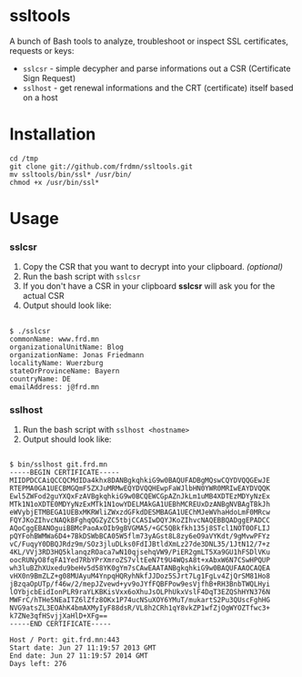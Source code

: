 ssltools 
========

A bunch of Bash tools to analyze, troubleshoot or inspect SSL certificates, requests or keys:

* `sslcsr` - simple decypher and parse informations out a CSR (Certificate Sign Request)
* `sslhost` - get renewal informations and the CRT (certificate) itself based on a host

# Installation

    cd /tmp
    git clone git://github.com/frdmn/ssltools.git
    mv ssltools/bin/ssl* /usr/bin/
    chmod +x /usr/bin/ssl* 

# Usage

### sslcsr

1. Copy the CSR that you want to decrypt into your clipboard. _(optional)_
1. Run the bash script with `sslcsr`
1. If you don't have a CSR in your clipboard __sslcsr__ will ask you for the actual CSR
1. Output should look like:
  
##

    $ ./sslcsr  
    commonName: www.frd.mn  
    organizationalUnitName: Blog  
    organizationName: Jonas Friedmann  
    localityName: Wuerzburg  
    stateOrProvinceName: Bayern  
    countryName: DE  
    emailAddress: j@frd.mn  

### sslhost

1. Run the bash script with `sslhost <hostname>`
1. Output should look like:

##

    $ bin/sslhost git.frd.mn
    -----BEGIN CERTIFICATE-----
    MIIDPDCCAiQCCQCMdIDa4khx8DANBgkqhkiG9w0BAQUFADBgMQswCQYDVQQGEwJE
    RTEPMA0GA1UECBMGQmF5ZXJuMRMwEQYDVQQHEwpFaWJlbHN0YWR0MRIwEAYDVQQK
    Ewl5ZWFod2guYXQxFzAVBgkqhkiG9w0BCQEWCGpAZnJkLm1uMB4XDTEzMDYyNzEx
    MTk1N1oXDTE0MDYyNzExMTk1N1owYDELMAkGA1UEBhMCREUxDzANBgNVBAgTBkJh
    eWVybjETMBEGA1UEBxMKRWliZWxzdGFkdDESMBAGA1UEChMJeWVhaHdoLmF0MRcw
    FQYJKoZIhvcNAQkBFghqQGZyZC5tbjCCASIwDQYJKoZIhvcNAQEBBQADggEPADCC
    AQoCggEBANOguiBBMcPaoAxOIb9gBVGMA5/+GC5QBkfkh135j8STcl1NOT0OFLIJ
    pQYFohBWMWa6D4+7BkDSWbBCA05W5flm73yAGst8L8zy6eO9aVYKdt/9gMvwPFYz
    vC/FuqyY0DBQJRdz9m/SOz3jluDLks0FdIJBtldXmLz27de3DNL35/1JtN12/7+z
    4KL/VVj3RD3HQ5klanqzROaca7wN10qjsehqVW9/PiER2gmLT5Xa9GU1hFSDlVKu
    oocRUNyO8fqFA1Yed7RbYPrXmroZS7vltEeN7t9U4WQsA8t+xAbxW6N7CSwHPQUP
    wh3luBZhXUxedu9beHv5d58YK0gYm7sCAwEAATANBgkqhkiG9w0BAQUFAAOCAQEA
    vHX0n9BmZLZ+g08MUAyuM4YnpqHQRyhNkfJJDoz5SJrt7Lg1FgLv4ZjQrSM81Ho8
    jBzqaOpUTp/f46w/2/mepJZvewd+yv9oJYfFQBFPow9esVjfhB+RH3BnbTWQLHyi
    lOYbjcbEidIonPLR9raYLKBKisVxx6oXhuJsOLPhUkxVslF4DqT3EZQShHYN376N
    MWFrC/hTHe5NEaITZ6lZfz8OKx1P74ucNSuXOY6YMuT/mukartS2Pu3QUscFghHG
    NVG9atsZL3EOAhK4bmAXMyIyF88dsR/VL8h2CRh1qY8vkZP1wfZjOgWYOZTfwc3+
    k7ZNe3qfHSvjjXaHlD+XFg==
    -----END CERTIFICATE-----
    
    Host / Port: git.frd.mn:443
    Start date: Jun 27 11:19:57 2013 GMT
    End date: Jun 27 11:19:57 2014 GMT
    Days left: 276    
